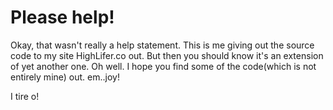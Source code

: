 # Please help!
Okay, that wasn't really a help statement. This is me giving out the source code to my site HighLifer.co out. But then you should know it's an extension of yet another one. 
Oh well. I hope you find some of the code(which is not entirely mine) out. 
em..joy!

I tire o!